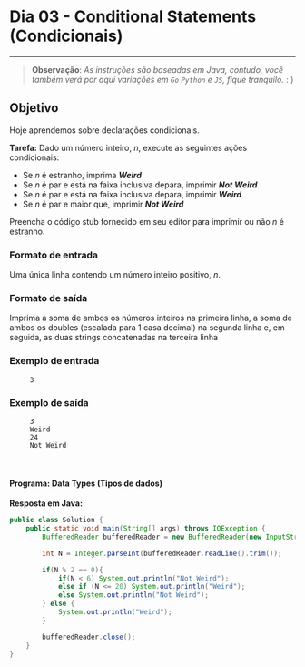 # Dia 03 - Conditional Statements (Condicionais)

---

> **Observação**: _As instruções são baseadas em Java, contudo, você também verá por aqui variações em `Go` `Python`
e `JS`, fique tranquilo._ : )

## Objetivo

Hoje aprendemos sobre declarações condicionais.

**Tarefa:**
Dado um número inteiro, _n_, execute as seguintes ações condicionais:

- Se _n_ é estranho, imprima _**Weird**_
- Se _n_ é par e está na faixa inclusiva depara, imprimir _**Not Weird**_
- Se _n_ é par e está na faixa inclusiva depara, imprimir _**Weird**_
- Se _n_ é par e maior que, imprimir _**Not Weird**_

Preencha o código stub fornecido em seu editor para imprimir ou não _n_ é estranho.

### Formato de entrada

Uma única linha contendo um número inteiro positivo, _n_.

### Formato de saída

Imprima a soma de ambos os números inteiros na primeira linha, 
a soma de ambos os doubles (escalada para 1 casa decimal) na segunda linha e, 
em seguida, as duas strings concatenadas na terceira linha

### Exemplo de entrada

```text
     3
```

### Exemplo de saída

```text
     3
     Weird
     24
     Not Weird
```
<br>

#### Programa: Data Types (Tipos de dados)

**Resposta em Java:**
```java
public class Solution {
    public static void main(String[] args) throws IOException {
        BufferedReader bufferedReader = new BufferedReader(new InputStreamReader(System.in));

        int N = Integer.parseInt(bufferedReader.readLine().trim());

        if(N % 2 == 0){
            if(N < 6) System.out.println("Not Weird");
            else if (N <= 20) System.out.println("Weird");
            else System.out.println("Not Weird");
        } else {
            System.out.println("Weird");
        }

        bufferedReader.close();
    }
}
```